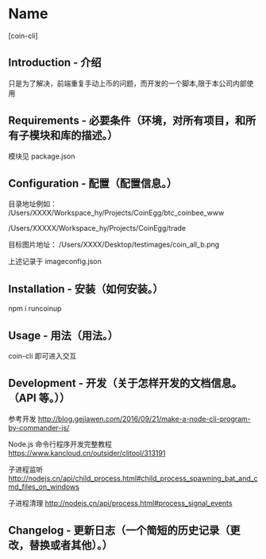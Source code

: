 # Name

[coin-cli]

## Introduction - 介绍

只是为了解决，前端重复手动上币的问题，而开发的一个脚本,限于本公司内部使用

## Requirements - 必要条件（环境，对所有项目，和所有子模块和库的描述。）

模块见 package.json

## Configuration - 配置（配置信息。）

目录地址例如： /Users/XXXX/Workspace_hy/Projects/CoinEgg/btc_coinbee_www

/Users/XXXXX/Workspace_hy/Projects/CoinEgg/trade

目标图片地址： /Users/XXXX/Desktop/testimages/coin_all_b.png

上述记录于 imageconfig.json


## Installation - 安装（如何安装。）

npm i runcoinup

## Usage - 用法（用法。）

coin-cli 即可进入交互

## Development - 开发（关于怎样开发的文档信息。（API 等。））

参考开发 
http://blog.gejiawen.com/2016/09/21/make-a-node-cli-program-by-commander-js/

Node.js 命令行程序开发完整教程
https://www.kancloud.cn/outsider/clitool/313191

子进程监听
http://nodejs.cn/api/child_process.html#child_process_spawning_bat_and_cmd_files_on_windows

子进程清理
http://nodejs.cn/api/process.html#process_signal_events

## Changelog - 更新日志（一个简短的历史记录（更改，替换或者其他）。）


